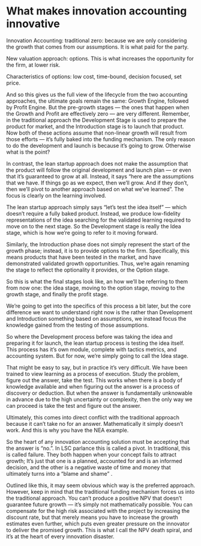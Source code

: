 # What makes innovation accounting innovative

Innovation Accounting: traditional zero:  because we are only considering the growth that comes from our assumptions.  It is what paid for the party.  

New valuation approach: options.  This is what increases the opportunity for the firm, at lower risk.

Characteristics of options:  low cost, time-bound, decision focused, set price.  


<!-- Speed and Accuracy; Innovation Accounting as a Meta concept -->

<!-- exploration v. Execution:  no brand, no money, no partners, no problem -->


And so this gives us the full view of the lifecycle from the two accounting approaches, the ultimate goals remain the same: Growth Engine, followed by Profit Engine.  But the pre-growth stages — the ones that happen when the Growth and Profit are effectively zero — are very different.  Remember, in the traditional approach the Development Stage is used to prepare the product for market, and the Introduction stage is to launch that product.  Now both of these actions assume that non-linear growth will result from those efforts — it’s fully baked into the funding mechanism.  The only reason to do the development and launch is because it’s going to grow.  Otherwise what is the point?

In contrast, the lean startup approach does not make the assumption that the product will follow the original development and launch plan — or even that it’s guaranteed to grow at all.  Instead, it says “here are the assumptions that we have.  If things go as we expect, then we’ll grow.  And if they don’t, then we’ll pivot to another approach based on what we’ve learned”.   The focus is clearly on the learning involved.

The lean startup approach simply says “let’s test the idea itself”  — which doesn’t require a fully baked product.  Instead, we produce low-fidelity representations of the idea searching for the validated learning required to move on to the next stage.   So the Development stage is really the Idea stage, which is how we’re going to refer to it moving forward.

Similarly, the Introduction phase does not simply represent the start of the growth phase; instead, it is to provide options to the firm.  Specifically, this means products that have been tested in the market, and have demonstrated validated growth opportunities.  Thus, we’re again renaming the stage to reflect the optionality it provides, or the Option stage.

So this is what the final stages look like, an how we’ll be referring to them from now one:  the idea stage, moving to the option stage, moving to the growth stage, and finally the profit stage. 





We’re going to get into the specifics of this process a bit later, but the core difference we want to understand right now is the rather than Development and Introduction something based on assumptions, we instead focus the knowledge gained from the testing of those assumptions.  

So where the Development process before was taking the idea and preparing it for launch, the lean startup process is testing the idea itself.  This process has it’s own module, complete with tactics metrics, and accounting system.  But for now, we’re simply going to call the Idea stage.


That might be easy to say, but in practice it’s very difficult.  We have been trained to view learning as a process of execution.  Study the problem, figure out the answer, take the test.  This works when there is a body of knowledge available and when figuring out the answer is a process of discovery or deduction.  But when the answer is fundamentally unknowable in advance due to the high uncertainty or complexity, then the only way we can proceed is take the test and figure out the answer.  

Ultimately, this comes into direct conflict with the traditional approach because it can’t take no for an answer.  Mathematically it simply doesn’t work.  And this is why you have the NEA example.

So the heart of any innovation accounting solution must be accepting that the answer is “no.”.  In LSC parlance this is called a pivot.  In traditional, this is called failure.  They both happen when your concept fails to attract growth; It’s just that one is a planned, accounted for and is an informed decision, and the other is a negative waste of time and money that ultimately turns into a “blame and shame” .  


Outlined like this, it may seem obvious which way is the preferred approach.  However, keep in mind that the traditional funding mechanism forces us into the traditional approach.  You can’t produce a positive NPV that doesn’t guarantee future growth — it’s simply not mathematically possible.  You can compensate for the high risk associated with the project by increasing the discount rate, but that merely means you have to increase the growth estimates even further, which puts even greater pressure on the innovator to deliver the promised growth.  This is what I call the NPV death spiral, and it’s at the heart of every innovation disaster.  



